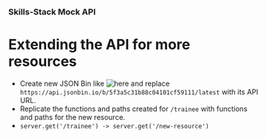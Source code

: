 ### Skills-Stack Mock API 

# Extending the API for more resources

- Create new JSON Bin like ![here](https://jsonbin.io/) and replace `https://api.jsonbin.io/b/5f3a5c31b88c04101cf59111/latest` with its API URL.
- Replicate the functions and paths created for `/trainee` with functions and paths for the new resource. 
- ```server.get('/trainee') -> server.get('/new-resource') ```
